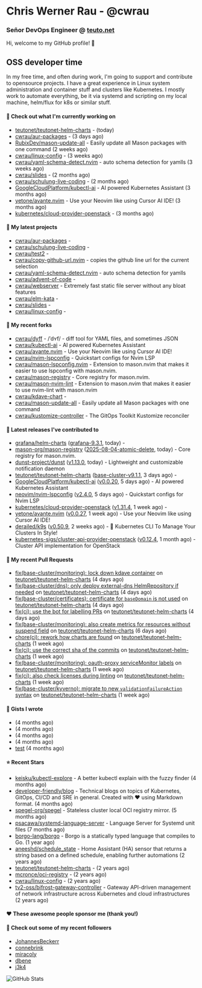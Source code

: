 # Chris Werner Rau - @cwrau
### Señor DevOps Engineer @ [teuto.net](https://teuto.net)

Hi, welcome to my GitHub profile! 👋

## OSS developer time
In my free time, and often during work, I'm going to support and contribute to opensource projects. I have a great experience in Linux system administration and container stuff and clusters like Kubernetes. I mostly work to automate everything, be it via systemd and scripting on my local machine, helm/flux for k8s or similar stuff.

#### 👷 Check out what I'm currently working on

- [teutonet/teutonet-helm-charts](https://github.com/teutonet/teutonet-helm-charts) -  (today)
- [cwrau/aur-packages](https://github.com/cwrau/aur-packages) -  (3 days ago)
- [RubixDev/mason-update-all](https://github.com/RubixDev/mason-update-all) - Easily update all Mason packages with one command (2 weeks ago)
- [cwrau/linux-config](https://github.com/cwrau/linux-config) -  (3 weeks ago)
- [cwrau/yaml-schema-detect.nvim](https://github.com/cwrau/yaml-schema-detect.nvim) - auto schema detection for yamlls (3 weeks ago)
- [cwrau/slides](https://github.com/cwrau/slides) -  (2 months ago)
- [cwrau/schulung-live-coding](https://github.com/cwrau/schulung-live-coding) -  (2 months ago)
- [GoogleCloudPlatform/kubectl-ai](https://github.com/GoogleCloudPlatform/kubectl-ai) - AI powered Kubernetes Assistant (3 months ago)
- [yetone/avante.nvim](https://github.com/yetone/avante.nvim) - Use your Neovim like using Cursor AI IDE! (3 months ago)
- [kubernetes/cloud-provider-openstack](https://github.com/kubernetes/cloud-provider-openstack) -  (3 months ago)

#### 🌱 My latest projects

- [cwrau/aur-packages](https://github.com/cwrau/aur-packages) - 
- [cwrau/schulung-live-coding](https://github.com/cwrau/schulung-live-coding) - 
- [cwrau/test2](https://github.com/cwrau/test2) - 
- [cwrau/copy-github-url.nvim](https://github.com/cwrau/copy-github-url.nvim) - copies the github line url for the current selection
- [cwrau/yaml-schema-detect.nvim](https://github.com/cwrau/yaml-schema-detect.nvim) - auto schema detection for yamlls
- [cwrau/advent-of-code](https://github.com/cwrau/advent-of-code) - 
- [cwrau/webserver](https://github.com/cwrau/webserver) - Extremely fast static file server without any bloat features
- [cwrau/elm-kata](https://github.com/cwrau/elm-kata) - 
- [cwrau/slides](https://github.com/cwrau/slides) - 
- [cwrau/linux-config](https://github.com/cwrau/linux-config) - 

#### 🍴 My recent forks

- [cwrau/dyff](https://github.com/cwrau/dyff) - /ˈdʏf/ - diff tool for YAML files, and sometimes JSON
- [cwrau/kubectl-ai](https://github.com/cwrau/kubectl-ai) - AI powered Kubernetes Assistant
- [cwrau/avante.nvim](https://github.com/cwrau/avante.nvim) - Use your Neovim like using Cursor AI IDE!
- [cwrau/nvim-lspconfig](https://github.com/cwrau/nvim-lspconfig) - Quickstart configs for Nvim LSP
- [cwrau/mason-lspconfig.nvim](https://github.com/cwrau/mason-lspconfig.nvim) - Extension to mason.nvim that makes it easier to use lspconfig with mason.nvim.
- [cwrau/mason-registry](https://github.com/cwrau/mason-registry) - Core registry for mason.nvim.
- [cwrau/mason-nvim-lint](https://github.com/cwrau/mason-nvim-lint) - Extension to mason.nvim that makes it easier to use nvim-lint with mason.nvim
- [cwrau/kdave-chart](https://github.com/cwrau/kdave-chart) - 
- [cwrau/mason-update-all](https://github.com/cwrau/mason-update-all) - Easily update all Mason packages with one command
- [cwrau/kustomize-controller](https://github.com/cwrau/kustomize-controller) - The GitOps Toolkit Kustomize reconciler

#### 🔭 Latest releases I've contributed to

- [grafana/helm-charts](https://github.com/grafana/helm-charts) ([grafana-9.3.1](https://github.com/grafana/helm-charts/releases/tag/grafana-9.3.1), today) - 
- [mason-org/mason-registry](https://github.com/mason-org/mason-registry) ([2025-08-04-atomic-delete](https://github.com/mason-org/mason-registry/releases/tag/2025-08-04-atomic-delete), today) - Core registry for mason.nvim.
- [dunst-project/dunst](https://github.com/dunst-project/dunst) ([v1.13.0](https://github.com/dunst-project/dunst/releases/tag/v1.13.0), today) - Lightweight and customizable notification daemon
- [teutonet/teutonet-helm-charts](https://github.com/teutonet/teutonet-helm-charts) ([base-cluster-v9.1.1](https://github.com/teutonet/teutonet-helm-charts/releases/tag/base-cluster-v9.1.1), 3 days ago) - 
- [GoogleCloudPlatform/kubectl-ai](https://github.com/GoogleCloudPlatform/kubectl-ai) ([v0.0.20](https://github.com/GoogleCloudPlatform/kubectl-ai/releases/tag/v0.0.20), 5 days ago) - AI powered Kubernetes Assistant
- [neovim/nvim-lspconfig](https://github.com/neovim/nvim-lspconfig) ([v2.4.0](https://github.com/neovim/nvim-lspconfig/releases/tag/v2.4.0), 5 days ago) - Quickstart configs for Nvim LSP
- [kubernetes/cloud-provider-openstack](https://github.com/kubernetes/cloud-provider-openstack) ([v1.31.4](https://github.com/kubernetes/cloud-provider-openstack/releases/tag/v1.31.4), 1 week ago) - 
- [yetone/avante.nvim](https://github.com/yetone/avante.nvim) ([v0.0.27](https://github.com/yetone/avante.nvim/releases/tag/v0.0.27), 1 week ago) - Use your Neovim like using Cursor AI IDE!
- [derailed/k9s](https://github.com/derailed/k9s) ([v0.50.9](https://github.com/derailed/k9s/releases/tag/v0.50.9), 2 weeks ago) - 🐶 Kubernetes CLI To Manage Your Clusters In Style!
- [kubernetes-sigs/cluster-api-provider-openstack](https://github.com/kubernetes-sigs/cluster-api-provider-openstack) ([v0.12.4](https://github.com/kubernetes-sigs/cluster-api-provider-openstack/releases/tag/v0.12.4), 1 month ago) - Cluster API implementation for OpenStack

#### 🔨 My recent Pull Requests

- [fix(base-cluster/monitoring): lock down kdave container](https://github.com/teutonet/teutonet-helm-charts/pull/1646) on [teutonet/teutonet-helm-charts](https://github.com/teutonet/teutonet-helm-charts) (4 days ago)
- [fix(base-cluster/dns): only deploy external-dns HelmRepository if needed](https://github.com/teutonet/teutonet-helm-charts/pull/1645) on [teutonet/teutonet-helm-charts](https://github.com/teutonet/teutonet-helm-charts) (4 days ago)
- [fix(base-cluster/certificates): certificate for `baseDomain` is not used](https://github.com/teutonet/teutonet-helm-charts/pull/1644) on [teutonet/teutonet-helm-charts](https://github.com/teutonet/teutonet-helm-charts) (4 days ago)
- [fix(ci): use the bot for labelling PRs](https://github.com/teutonet/teutonet-helm-charts/pull/1642) on [teutonet/teutonet-helm-charts](https://github.com/teutonet/teutonet-helm-charts) (4 days ago)
- [fix(base-cluster/monitoring): also create metrics for resources without suspend field](https://github.com/teutonet/teutonet-helm-charts/pull/1634) on [teutonet/teutonet-helm-charts](https://github.com/teutonet/teutonet-helm-charts) (6 days ago)
- [chore(ci): rework how charts are found](https://github.com/teutonet/teutonet-helm-charts/pull/1629) on [teutonet/teutonet-helm-charts](https://github.com/teutonet/teutonet-helm-charts) (1 week ago)
- [fix(ci): use the correct sha of the commits](https://github.com/teutonet/teutonet-helm-charts/pull/1627) on [teutonet/teutonet-helm-charts](https://github.com/teutonet/teutonet-helm-charts) (1 week ago)
- [fix(base-cluster/monitoring): oauth-proxy serviceMonitor labels](https://github.com/teutonet/teutonet-helm-charts/pull/1625) on [teutonet/teutonet-helm-charts](https://github.com/teutonet/teutonet-helm-charts) (1 week ago)
- [fix(ci): also check licenses during linting](https://github.com/teutonet/teutonet-helm-charts/pull/1623) on [teutonet/teutonet-helm-charts](https://github.com/teutonet/teutonet-helm-charts) (1 week ago)
- [fix(base-cluster/kyverno): migrate to new `validationFailureAction` syntax](https://github.com/teutonet/teutonet-helm-charts/pull/1621) on [teutonet/teutonet-helm-charts](https://github.com/teutonet/teutonet-helm-charts) (1 week ago)

#### 📓 Gists I wrote

- [](https://gist.github.com/85c73a60676b98638dc9789155cef9b3) (4 months ago)
- [](https://gist.github.com/69a382004ce7326d792ff10d6c26e553) (4 months ago)
- [](https://gist.github.com/f0bf8a208067c4bce5e8731c4caf5adc) (4 months ago)
- [](https://gist.github.com/997058533974174c5317135b3a4f0329) (4 months ago)
- [test](https://gist.github.com/3caaaa92ab8f3dc19895ff1a54c3fd54) (4 months ago)

#### ⭐ Recent Stars

- [keisku/kubectl-explore](https://github.com/keisku/kubectl-explore) - A better kubectl explain with the fuzzy finder (4 months ago)
- [developer-friendly/blog](https://github.com/developer-friendly/blog) - Technical blogs on topics of Kubernetes, GitOps, CI/CD and SRE in general. Created with ❤️ using Markdown format. (4 months ago)
- [spegel-org/spegel](https://github.com/spegel-org/spegel) - Stateless cluster local OCI registry mirror. (5 months ago)
- [psacawa/systemd-language-server](https://github.com/psacawa/systemd-language-server) - Language Server for Systemd unit files (7 months ago)
- [borgo-lang/borgo](https://github.com/borgo-lang/borgo) - Borgo is a statically typed language that compiles to Go. (1 year ago)
- [aneeshd/schedule_state](https://github.com/aneeshd/schedule_state) - Home Assistant (HA) sensor that returns a string based on a defined schedule, enabling further automations (2 years ago)
- [teutonet/teutonet-helm-charts](https://github.com/teutonet/teutonet-helm-charts) -  (2 years ago)
- [mcronce/oci-registry](https://github.com/mcronce/oci-registry) -  (2 years ago)
- [cwrau/linux-config](https://github.com/cwrau/linux-config) -  (2 years ago)
- [tv2-oss/bifrost-gateway-controller](https://github.com/tv2-oss/bifrost-gateway-controller) - Gateway API-driven management of network infrastructure across Kubernetes and cloud infrastructures (2 years ago)

#### ❤️ These awesome people sponsor me (thank you!)


#### 👯 Check out some of my recent followers

- [JohannesBeckerr](https://github.com/JohannesBeckerr)
- [connebrink](https://github.com/connebrink)
- [miracoly](https://github.com/miracoly)
- [dbene](https://github.com/dbene)
- [j3k4](https://github.com/j3k4)

![GitHub Stats](https://github-readme-stats.vercel.app/api?username=cwrau&count_private=false&theme=tokyonight&show_icons=true)

